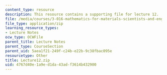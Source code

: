 ```yaml
---
content_type: resource
description: This resource contains a supporting file for lecture 12.
file: /media/courses/3-016-mathematics-for-materials-scientists-and-engineers-fall-2005/4767d40e1a9ed1da43adf3614b432900_Lecture12.zip
file_type: application/zip
learning_resource_types:
- Lecture Notes
ocw_type: OCWFile
parent_title: Lecture Notes
parent_type: CourseSection
parent_uid: 5aea1f21-249f-c24b-e22b-9c38fbac095e
resourcetype: Other
title: Lecture12.zip
uid: 4767d40e-1a9e-d1da-43ad-f3614b432900
---
```


